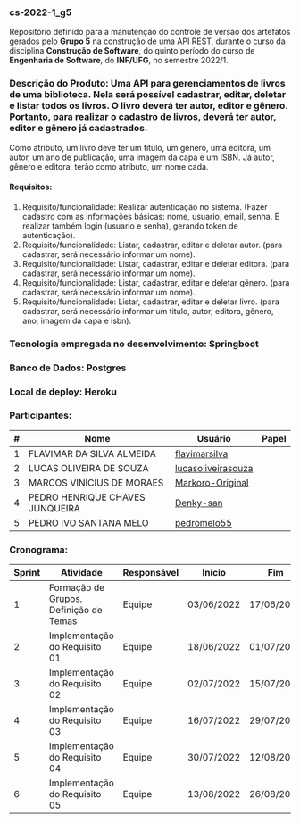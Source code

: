 ### cs-2022-1_g5
Repositório definido para a manutenção do controle de versão dos artefatos gerados pelo **Grupo 5** na construção de uma API REST, durante o curso da disciplina **Construção de Software**, do quinto período do curso de **Engenharia de Software**, do **INF/UFG**, no semestre 2022/1.

### Descrição do Produto: Uma API para gerenciamentos de livros de uma biblioteca. Nela será possível cadastrar, editar, deletar e listar todos os livros. O livro deverá ter autor, editor e gênero. Portanto, para realizar o cadastro de livros, deverá ter autor, editor e gênero já cadastrados.
Como atributo, um livro deve ter um titulo, um gênero, uma editora, um autor, um ano de publicação, uma imagem da capa e um ISBN. Já autor, gênero e editora, terão como atributo, um nome cada.

#### Requisitos:
1. Requisito/funcionalidade: Realizar autenticação no sistema. (Fazer cadastro com as informações básicas: nome, usuario, email, senha. E realizar também login (usuario e senha), gerando token de autenticação).
2. Requisito/funcionalidade: Listar, cadastrar, editar e deletar autor. (para cadastrar, será necessário informar um nome).
3. Requisito/funcionalidade: Listar, cadastrar, editar e deletar editora. (para cadastrar, será necessário informar um nome).
4. Requisito/funcionalidade: Listar, cadastrar, editar e deletar gênero. (para cadastrar, será necessário informar um nome).
5. Requisito/funcionalidade: Listar, cadastrar, editar e deletar livro. (para cadastrar, será necessário informar um titulo, autor, editora, gênero, ano, imagem da capa e isbn).

### Tecnologia empregada no desenvolvimento: Springboot

### Banco de Dados: Postgres

### Local de deploy: Heroku

### Participantes:
|#|Nome|Usuário|Papel|
|---|---|---|---|
|1|FLAVIMAR DA SILVA ALMEIDA|[flavimarsilva](https://github.com/flavimarsilva)||
|2|LUCAS OLIVEIRA DE SOUZA|[lucasoliveirasouza](https://github.com/lucasoliveirasouza)||
|3|MARCOS VINÍCIUS DE MORAES|[Markoro-Original](https://github.com/Markoro-Original)||
|4|PEDRO HENRIQUE CHAVES JUNQUEIRA|[Denky-san](https://github.com/Denky-san)||
|5|PEDRO IVO SANTANA MELO|[pedromelo55](https://github.com/pedromelo55)||


### Cronograma:
|Sprint|Atividade|Responsável|Início|Fim|Situação|Avaliação|
|---|---|---|---|---|---|---|
|1|Formação de Grupos. Definição de Temas|Equipe|03/06/2022|17/06/2022|Concluída|22/06/2022|
|2|Implementação do Requisito 01|Equipe|18/06/2022|01/07/2022|Em Andamento|06/07/2022|
|3|Implementação do Requisito 02|Equipe|02/07/2022|15/07/2022|A fazer|20/07/2022|
|4|Implementação do Requisito 03|Equipe|16/07/2022|29/07/2022|A fazer|03/08/2022|
|5|Implementação do Requisito 04|Equipe|30/07/2022|12/08/2022|A fazer|17/08/2022|
|6|Implementação do Requisito 05|Equipe|13/08/2022|26/08/2022|A fazer|31/08/2022|
